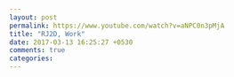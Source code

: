 ```yaml
---
layout: post
permalink: https://www.youtube.com/watch?v=aNPC0n3pMjA
title: "RJ2D, Work"
date: 2017-03-13 16:25:27 +0530
comments: true
categories: 
---
```

